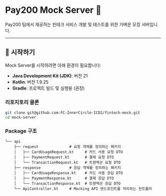 # Pay200 Mock Server 🚀

Pay200 팀에서 제공하는 핀테크 서비스 개발 및 테스트를 위한 가벼운 모킹 서버입니다.

---

## 🚀 시작하기

Mock Server를 시작하려면 아래 환경이 필요합니다:

- **Java Development Kit (JDK)**: 버전 21
- **Kotlin**: 버전 1.9.25
- **Gradle**: 프로젝트 빌드 및 실행용 (권장)

### 리포지토리 클론
```bash
git clone git@github.com:FC-InnerCircle-ICD2/fintech-mock.git
cd mock-server
```

### Package 구조
```text
└── api
    ├── request              # 요청 객체를 정의하는 패키지
    │   ├── CardUsageRequest.kt     # 카드 사용 요청 DTO
    │   ├── PaymentRequest.kt       # 결제 요청 DTO
    │   └── TransactionRequest.kt   # 트랜잭션 요청 DTO
    ├── response             # 응답 객체를 정의하는 패키지
    │   ├── CardUsageResponse.kt    # 카드 사용 응답 DTO
    │   ├── PaymentResponse.kt      # 결제 응답 DTO
    │   └── TransactionResponse.kt  # 트랜잭션 응답 DTO
    └── ApiController.kt     # Mocking API 엔드포인트를 처리하는 컨트롤러

```